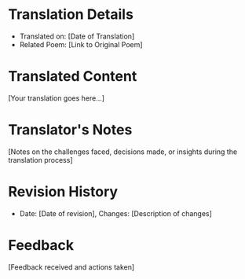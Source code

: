 # Translation Details
- Translated on: [Date of Translation]
- Related Poem: [Link to Original Poem]

# Translated Content
[Your translation goes here...]

# Translator's Notes
[Notes on the challenges faced, decisions made, or insights during the translation process]

# Revision History
- Date: [Date of revision], Changes: [Description of changes]

# Feedback
[Feedback received and actions taken]

